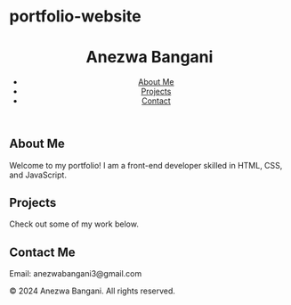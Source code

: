 # portfolio-website
<!DOCTYPE html>
<html lang="en">
<head>
    <meta charset="UTF-8">
    <meta name="viewport" content="width=device-width, initial-scale=1.0">
    <title>Anezwa Bangani | Portfolio</title>
    <link rel="stylesheet" href="style.css">
</head>
<body>
    <header>
        <h1>Anezwa Bangani</h1>
        <nav>
            <ul>
                <li><a href="#about">About Me</a></li>
                <li><a href="#projects">Projects</a></li>
                <li><a href="#contact">Contact</a></li>
            </ul>
        </nav>
    </header>
    <main>
        <section id="about">
            <h2>About Me</h2>
            <p>Welcome to my portfolio! I am a front-end developer skilled in HTML, CSS, and JavaScript.</p>
        </section>
        <section id="projects">
            <h2>Projects</h2>
            <p>Check out some of my work below.</p>
        </section>
        <section id="contact">
            <h2>Contact Me</h2>
            <p>Email: anezwabangani3@gmail.com</p>
        </section>
    </main>
    <footer>
        <p>&copy; 2024 Anezwa Bangani. All rights reserved.</p>
    </footer>
    <script src="script.js"></script>
</body>
</html>
